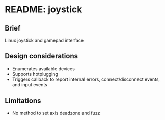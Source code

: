 # README: joystick

## Brief

Linux joystick and gamepad interface

## Design considerations

- Enumerates available devices
- Supports hotplugging
- Triggers callback to report internal errors, connect/disconnect events, and input events

## Limitations

- No method to set axis deadzone and fuzz
